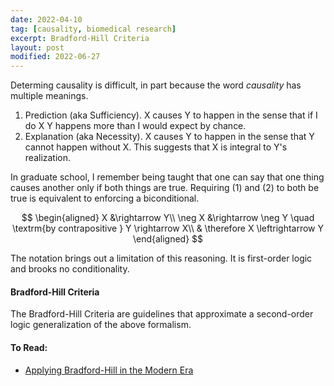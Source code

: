 ```yaml
---
date: 2022-04-10
tag: [causality, biomedical research]
excerpt: Bradford-Hill Criteria
layout: post
modified: 2022-06-27
---
```


Determing causality is difficult, in part because the word _causality_ has multiple meanings. 
1. Prediction (aka Sufficiency). X causes Y to happen in the sense that if I do X Y happens more than I would expect by chance. 
1. Explanation (aka Necessity). X causes Y to happen in the sense that Y cannot happen without X. This suggests that X is integral to Y's realization. 

In graduate school, I remember being taught that one can say that one thing causes another only if both things are true. Requiring (1) and (2) to both be true is equivalent to enforcing a biconditional. 

$$ 
\begin{aligned}
	X &\rightarrow Y\\ 
   \neg X &\rightarrow \neg Y \quad \textrm{by contrapositive } Y \rightarrow X\\
   & \therefore X \leftrightarrow Y
\end{aligned}
$$

The notation brings out a limitation of this reasoning. It is first-order logic and brooks no conditionality.

#### Bradford-Hill Criteria
The Bradford-Hill Criteria are guidelines that approximate a second-order logic generalization of the above formalism. 

#### To Read:
- [Applying Bradford-Hill in the Modern Era](https://www.ncbi.nlm.nih.gov/pmc/articles/PMC4589117/)